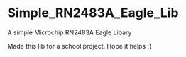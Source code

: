 # Simple_RN2483A_Eagle_Lib
A simple Microchip RN2483A Eagle Libary

Made this lib for a school project. Hope it helps ;)

